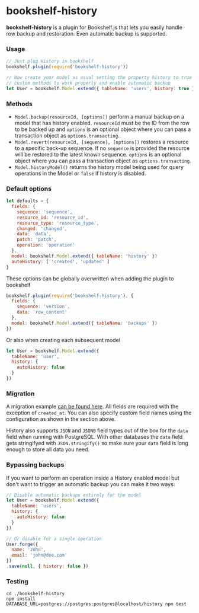 # bookshelf-history

**bookshelf-history** is a plugin for Bookshelf.js that lets you easily handle
row backup and restoration. Even automatic backup is supported.

### Usage

```javascript
// Just plug History in bookshelf
bookshelf.plugin(require('bookshelf-history'))

// Now create your model as usual setting the property history to true to allow
// custom methods to work properly and enable automatic backup
let User = bookshelf.Model.extend({ tableName: 'users', history: true })
```

### Methods

* `Model.backup(resourceId, [options])` perform a manual backup on a model that
has history enabled. `resourceId` must be the ID from the row to be backed up
and `options` is an optional object where you can pass a transaction object as
`options.transacting`.
* `Model.revert(resourceId, [sequence], [options])` restores a resource to a
specific back-up sequence. If no `sequence` is provided the resource will be
restored to the latest known sequence. `options` is an optional object where you
can pass a transaction object as `options.transacting`.
* `Model.historyModel()` returns the history model being used for query operations
in the Model or `false` if history is disabled.

### Default options

```javascript
let defaults = {
  fields: {
    sequence: 'sequence',
    resource_id: 'resource_id',
    resource_type: 'resource_type',
    changed: 'changed',
    data: 'data',
    patch: 'patch',
    operation: 'operation'
  },
  model: bookshelf.Model.extend({ tableName: 'history' })
  autoHistory: [ 'created', 'updated' ]
}
```

These options can be globally overwritten when adding the plugin to bookshelf

```javascript
bookshelf.plugin(require('bookshelf-history'), {
  fields: {
    sequence: 'version',
    data: 'row_content'
  },
  model: bookshelf.Model.extend({ tableName: 'backups' })
})
```

Or also when creating each subsequent model

```javascript
let User = bookshelf.Model.extend({
  tableName: 'user',
  history: {
    autoHistory: false
  }
})
```

### Migration

A migration example [can be found here](/test/migrations/20200228112321_create_history.js).
All fields are required with the exception of `created_at`. You can also specify
custom field names using the configuration as shown in the section above.

History also supports `JSON` and `JSONB` field types out of the box for the `data`
field when running with PostgreSQL. With other databases the `data` field gets
stringifyed with `JSON.stringify()` so make sure your `data` field is long
enough to store all data you need.

### Bypassing backups

If you want to perform an operation inside a History enabled model but don't
want to trigger an automatic backup you can make it two ways:

```javascript
// Disable automatic backups entirely for the model
let User = bookshelf.Model.extend({
  tableName: 'users',
  history: {
    autoHistory: false
  }
})

// Or disable for a single operation
User.forge({
  name: 'John',
  email: 'john@doe.com'
})
.save(null, { history: false })
```

### Testing

```
cd ./bookshelf-history
npm install
DATABASE_URL=postgres://postgres:postgres@localhost/history npm test
```
